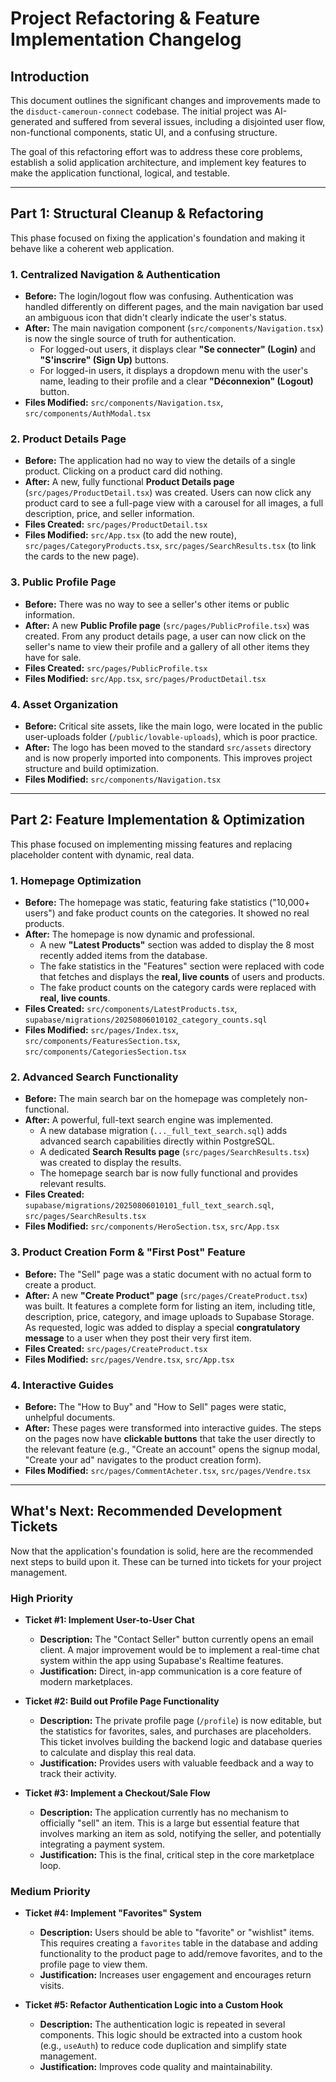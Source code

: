 # Project Refactoring & Feature Implementation Changelog

## Introduction

This document outlines the significant changes and improvements made to the `disduct-cameroun-connect` codebase. The initial project was AI-generated and suffered from several issues, including a disjointed user flow, non-functional components, static UI, and a confusing structure.

The goal of this refactoring effort was to address these core problems, establish a solid application architecture, and implement key features to make the application functional, logical, and testable.

---

## Part 1: Structural Cleanup & Refactoring

This phase focused on fixing the application's foundation and making it behave like a coherent web application.

### 1. Centralized Navigation & Authentication

- **Before:** The login/logout flow was confusing. Authentication was handled differently on different pages, and the main navigation bar used an ambiguous icon that didn't clearly indicate the user's status.
- **After:** The main navigation component (`src/components/Navigation.tsx`) is now the single source of truth for authentication.
  - For logged-out users, it displays clear **"Se connecter" (Login)** and **"S'inscrire" (Sign Up)** buttons.
  - For logged-in users, it displays a dropdown menu with the user's name, leading to their profile and a clear **"Déconnexion" (Logout)** button.
- **Files Modified:** `src/components/Navigation.tsx`, `src/components/AuthModal.tsx`

### 2. Product Details Page

- **Before:** The application had no way to view the details of a single product. Clicking on a product card did nothing.
- **After:** A new, fully functional **Product Details page** (`src/pages/ProductDetail.tsx`) was created. Users can now click any product card to see a full-page view with a carousel for all images, a full description, price, and seller information.
- **Files Created:** `src/pages/ProductDetail.tsx`
- **Files Modified:** `src/App.tsx` (to add the new route), `src/pages/CategoryProducts.tsx`, `src/pages/SearchResults.tsx` (to link the cards to the new page).

### 3. Public Profile Page

- **Before:** There was no way to see a seller's other items or public information.
- **After:** A new **Public Profile page** (`src/pages/PublicProfile.tsx`) was created. From any product details page, a user can now click on the seller's name to view their profile and a gallery of all other items they have for sale.
- **Files Created:** `src/pages/PublicProfile.tsx`
- **Files Modified:** `src/App.tsx`, `src/pages/ProductDetail.tsx`

### 4. Asset Organization

- **Before:** Critical site assets, like the main logo, were located in the public user-uploads folder (`/public/lovable-uploads`), which is poor practice.
- **After:** The logo has been moved to the standard `src/assets` directory and is now properly imported into components. This improves project structure and build optimization.
- **Files Modified:** `src/components/Navigation.tsx`

---

## Part 2: Feature Implementation & Optimization

This phase focused on implementing missing features and replacing placeholder content with dynamic, real data.

### 1. Homepage Optimization

- **Before:** The homepage was static, featuring fake statistics ("10,000+ users") and fake product counts on the categories. It showed no real products.
- **After:** The homepage is now dynamic and professional.
  - A new **"Latest Products"** section was added to display the 8 most recently added items from the database.
  - The fake statistics in the "Features" section were replaced with code that fetches and displays the **real, live counts** of users and products.
  - The fake product counts on the category cards were replaced with **real, live counts**.
- **Files Created:** `src/components/LatestProducts.tsx`, `supabase/migrations/20250806010102_category_counts.sql`
- **Files Modified:** `src/pages/Index.tsx`, `src/components/FeaturesSection.tsx`, `src/components/CategoriesSection.tsx`

### 2. Advanced Search Functionality

- **Before:** The main search bar on the homepage was completely non-functional.
- **After:** A powerful, full-text search engine was implemented.
  - A new database migration (`..._full_text_search.sql`) adds advanced search capabilities directly within PostgreSQL.
  - A dedicated **Search Results page** (`src/pages/SearchResults.tsx`) was created to display the results.
  - The homepage search bar is now fully functional and provides relevant results.
- **Files Created:** `supabase/migrations/20250806010101_full_text_search.sql`, `src/pages/SearchResults.tsx`
- **Files Modified:** `src/components/HeroSection.tsx`, `src/App.tsx`

### 3. Product Creation Form & "First Post" Feature

- **Before:** The "Sell" page was a static document with no actual form to create a product.
- **After:** A new **"Create Product" page** (`src/pages/CreateProduct.tsx`) was built. It features a complete form for listing an item, including title, description, price, category, and image uploads to Supabase Storage. As requested, logic was added to display a special **congratulatory message** to a user when they post their very first item.
- **Files Created:** `src/pages/CreateProduct.tsx`
- **Files Modified:** `src/pages/Vendre.tsx`, `src/App.tsx`

### 4. Interactive Guides

- **Before:** The "How to Buy" and "How to Sell" pages were static, unhelpful documents.
- **After:** These pages were transformed into interactive guides. The steps on the pages now have **clickable buttons** that take the user directly to the relevant feature (e.g., "Create an account" opens the signup modal, "Create your ad" navigates to the product creation form).
- **Files Modified:** `src/pages/CommentAcheter.tsx`, `src/pages/Vendre.tsx`

---

## What's Next: Recommended Development Tickets

Now that the application's foundation is solid, here are the recommended next steps to build upon it. These can be turned into tickets for your project management.

### High Priority

- **Ticket #1: Implement User-to-User Chat**
  - **Description:** The "Contact Seller" button currently opens an email client. A major improvement would be to implement a real-time chat system within the app using Supabase's Realtime features.
  - **Justification:** Direct, in-app communication is a core feature of modern marketplaces.

- **Ticket #2: Build out Profile Page Functionality**
  - **Description:** The private profile page (`/profile`) is now editable, but the statistics for favorites, sales, and purchases are placeholders. This ticket involves building the backend logic and database queries to calculate and display this real data.
  - **Justification:** Provides users with valuable feedback and a way to track their activity.

- **Ticket #3: Implement a Checkout/Sale Flow**
  - **Description:** The application currently has no mechanism to officially "sell" an item. This is a large but essential feature that involves marking an item as sold, notifying the seller, and potentially integrating a payment system.
  - **Justification:** This is the final, critical step in the core marketplace loop.

### Medium Priority

- **Ticket #4: Implement "Favorites" System**
  - **Description:** Users should be able to "favorite" or "wishlist" items. This requires creating a `favorites` table in the database and adding functionality to the product page to add/remove favorites, and to the profile page to view them.
  - **Justification:** Increases user engagement and encourages return visits.

- **Ticket #5: Refactor Authentication Logic into a Custom Hook**
  - **Description:** The authentication logic is repeated in several components. This logic should be extracted into a custom hook (e.g., `useAuth`) to reduce code duplication and simplify state management.
  - **Justification:** Improves code quality and maintainability.
